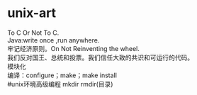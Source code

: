 # unix-art
To C Or Not To C.</br>
Java:write once ,run anywhere.</br>
牢记经济原则。On Not Reinventing the wheel.</br>
我们反对国王、总统和投票。我们信任大致的共识和可运行的代码。</br>
模块化</br>
编译：configure；make；make install</br>
#unix环境高级编程
mkdir rmdir(目录)</br>
